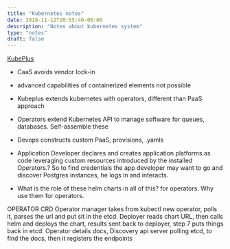 ```yaml
---
title: "Kubernetes notes"
date: 2018-11-12T20:55:46-06:00
description: "Notes about kubernetes system"
type: "notes"
draft: false
---
```

[KubePlus](https://itnext.io/evolution-of-paases-to-platform-as-code-in-kubernetes-world-74464b0013ca)
  * CaaS avoids vendor lock-in
  * advanced capabilities of containerized elements not possible
  * Kubeplus extends kubernetes with operators, different than PaaS approach
  * Operators extend Kubernetes API to manage software for queues, databases.  Self-assemble these
  * Devops constructs custom PaaS, provisions, .yamls
  * Application Developer declares and creates application platforms as code leveraging custom resources introduced by the installed Operators.? So to find credentials the app developer may want to go and discover Postgres instances, he logs in and interacts.

  * What is the role of these helm charts in all of this? for operators. Why use them for operators.

OPERATOR CRD
Operator manager takes from kubectl new operator, polls it, parses the url and put sit in the etcd. Deployer reads chart URL, then calls helm and deploys the chart, results sent back to deployer, step 7 puts things back in etcd. Operator details docs,
Discovery api server polling etcd, to find the docs, then it registers the endpoints 

